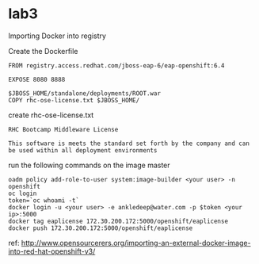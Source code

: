 # lab3
Importing Docker into registry

Create the Dockerfile
```
FROM registry.access.redhat.com/jboss-eap-6/eap-openshift:6.4

EXPOSE 8080 8888

$JBOSS_HOME/standalone/deployments/ROOT.war
COPY rhc-ose-license.txt $JBOSS_HOME/
```
create rhc-ose-license.txt
```
RHC Bootcamp Middleware License

This software is meets the standard set forth by the company and can be used within all deployment environments

```
run the following commands on the image master
```
oadm policy add-role-to-user system:image-builder <your user> -n openshift
oc login
token=`oc whoami -t`
docker login -u <your user> -e ankledeep@water.com -p $token <your ip>:5000
docker tag eaplicense 172.30.200.172:5000/openshift/eaplicense
docker push 172.30.200.172:5000/openshift/eaplicense
```

ref:  http://www.opensourcerers.org/importing-an-external-docker-image-into-red-hat-openshift-v3/
